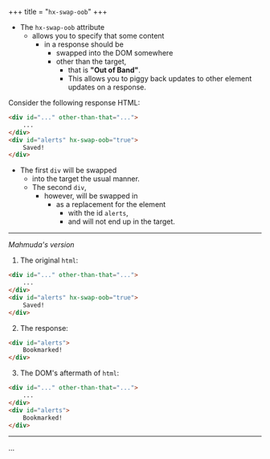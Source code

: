 +++
title = "`hx-swap-oob`"
+++

- The `hx-swap-oob` attribute
  - allows you to specify that some content
    - in a response should be
      - swapped into the DOM somewhere
      - other than the target,
        - that is **"Out of Band"**.
        - This allows you to piggy back updates to other element updates on a response.

Consider the following response HTML:

```html
<div id="..." other-than-that="...">
    ...
</div>
<div id="alerts" hx-swap-oob="true">
    Saved!
</div>
```

- The first `div` will be swapped
  - into the target the usual manner.
  - The second `div`,
    - however, will be swapped in
      - as a replacement for the element
        - with the id `alerts`,
        - and will not end up in the target.

---

_Mahmuda's version_

1. The original `html`:

```html
<div id="..." other-than-that="...">
    ...
</div>
<div id="alerts" hx-swap-oob="true">
    Saved!
</div>
```

2. The response:

```html
<div id="alerts">
    Bookmarked!
</div>
```

3. The DOM's aftermath of `html`:

```html
<div id="..." other-than-that="...">
    ...
</div>
<div id="alerts">
    Bookmarked!
</div>
```

---

...
